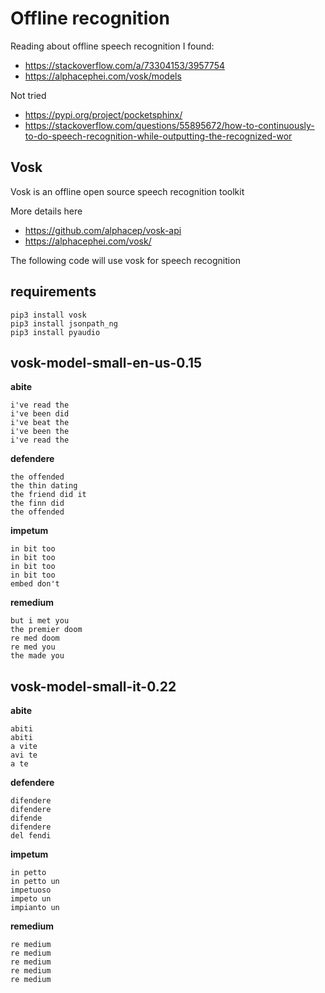 # Offline recognition

Reading about offline speech recognition I found:

- https://stackoverflow.com/a/73304153/3957754
- https://alphacephei.com/vosk/models

Not tried

- https://pypi.org/project/pocketsphinx/
- https://stackoverflow.com/questions/55895672/how-to-continuously-to-do-speech-recognition-while-outputting-the-recognized-wor

## Vosk

Vosk is an offline open source speech recognition toolkit

More details here

- https://github.com/alphacep/vosk-api
- https://alphacephei.com/vosk/

The following code will use vosk for speech recognition

## requirements

```
pip3 install vosk
pip3 install jsonpath_ng
pip3 install pyaudio
```

## vosk-model-small-en-us-0.15

**abite**

```
i've read the
i've been did
i've beat the
i've been the
i've read the
```

**defendere**

```
the offended
the thin dating
the friend did it
the finn did
the offended
```

**impetum**
```
in bit too
in bit too
in bit too
in bit too
embed don't
```

**remedium**
```
but i met you
the premier doom
re med doom
re med you
the made you
```

## vosk-model-small-it-0.22


**abite**

```
abiti
abiti
a vite
avi te
a te
```

**defendere**

```
difendere
difendere
difende
difendere
del fendi
```

**impetum**
```
in petto
in petto un
impetuoso
impeto un
impianto un
```

**remedium**
```
re medium
re medium
re medium
re medium
re medium
```